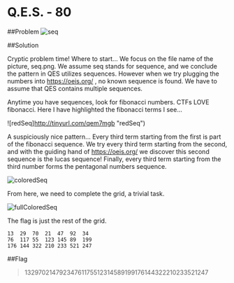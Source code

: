 # Q.E.S. - 80

##Problem
![seq](http://compete.sctf.io/problems/2015q1/seq.png "seq")


##Solution

Cryptic problem time! Where to start... We focus on the file name of the picture, seq.png. We assume seq stands for sequence, and we conclude the pattern in QES utilizes sequences. However when we try plugging the numbers into https://oeis.org/ , no known sequence is found. We have to assume that QES contains multiple sequences.

Anytime you have sequences, look for fibonacci numbers. CTFs LOVE fibonacci. Here I have highlighted the fibonacci terms I see...

![redSeq]http://tinyurl.com/qem7mgb "redSeq")

A suspiciously nice pattern... Every third term starting from the first is part of the fibonacci sequence. We try every third term starting from the second, and with the guiding hand of https://oeis.org/ we discover this second sequence is the lucas sequence! Finally, every third term starting from the third number forms the pentagonal numbers sequence.

![coloredSeq](http://tinyurl.com/qxsebx7 "coloredSeq")

From here, we need to complete the grid, a trivial task.

![fullColoredSeq](http://s16.postimg.org/pwvjc7g5x/QES.png "fullColoredSeq")

The flag is just the rest of the grid.

    13  29  70  21  47  92  34
    76  117 55  123 145 89  199
    176 144 322 210 233 521 247

##Flag

>13297021479234761175512314589199176144322210233521247
